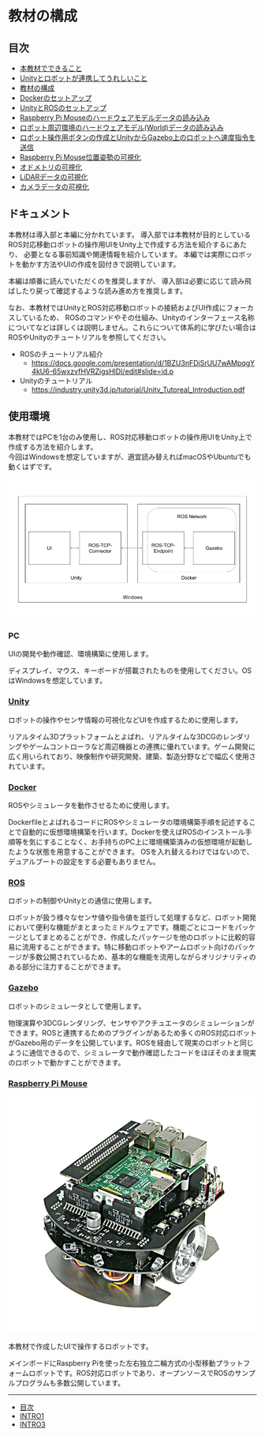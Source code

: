 # 教材の構成

## 目次

* [本教材でできること](./intro0.md)
* [Unityとロボットが連携してうれしいこと](./intro1.md)
* [教材の構成](./intro2.md)
* [Dockerのセットアップ](./intro3.md)
* [UnityとROSのセットアップ](./step0.md)
* [Raspberry Pi Mouseのハードウェアモデルデータの読み込み](./step1.md)
* [ロボット周辺環境のハードウェアモデル(World)データの読み込み](./step2.md)
* [ロボット操作用ボタンの作成とUnityからGazebo上のロボットへ速度指令を送信](./step3.md)
* [Raspberry Pi Mouse位置姿勢の可視化](./step4.md)
* [オドメトリの可視化](./step5.md)
* [LiDARデータの可視化](./step6.md)
* [カメラデータの可視化](./step7.md)

## ドキュメント

本教材は導入部と本編に分かれています。
導入部では本教材が目的としている
ROS対応移動ロボットの操作用UIをUnity上で作成する方法を紹介するにあたり、
必要となる事前知識や関連情報を紹介しています。
本編では実際にロボットを動かす方法やUIの作成を図付きで説明しています。

本編は順番に読んでいただくのを推奨しますが、
導入部は必要に応じて読み飛ばしたり戻って確認するような読み進め方を推奨します。

なお、本教材ではUnityとROS対応移動ロボットの接続およびUI作成にフォーカスしているため、
ROSのコマンドやその仕組み、Unityのインターフェース名称についてなどは詳しくは説明しません。これらについて体系的に学びたい場合はROSやUnityのチュートリアルを参照してください。

* ROSのチュートリアル紹介
    * https://docs.google.com/presentation/d/1BZU3nFDiSrUU7wAMpqgY4kU6-65wxzvfHVRZigsHlDI/edit#slide=id.p
* Unityのチュートリアル
    * https://industry.unity3d.jp/tutorial/Unity_Tutoreal_Introduction.pdf


## 使用環境

本教材ではPCを1台のみ使用し、ROS対応移動ロボットの操作用UIをUnity上で作成する方法を紹介します。  
今回はWindowsを想定していますが、適宜読み替えればmacOSやUbuntuでも動くはずです。

![](./images/intro2-1.png)

### PC

UIの開発や動作確認、環境構築に使用します。

ディスプレイ、マウス、キーボードが搭載されたものを使用してください。OSはWindowsを想定しています。

### [Unity](https://unity.com/ja)

ロボットの操作やセンサ情報の可視化などUIを作成するために使用します。

リアルタイム3Dプラットフォームとよばれ、リアルタイムな3DCGのレンダリングやゲームコントローラなど周辺機器との連携に優れています。ゲーム開発に広く用いられており、映像制作や研究開発、建築、製造分野などで幅広く使用されています。

### [Docker](https://www.docker.com/)

ROSやシミュレータを動作させるために使用します。

DockerfileとよばれるコードにROSやシミュレータの環境構築手順を記述することで自動的に仮想環境構築を行います。Dockerを使えばROSのインストール手順等を気にすることなく、お手持ちのPC上に環境構築済みの仮想環境が起動したような状態を用意することができます。
OSを入れ替えるわけではないので、デュアルブートの設定をする必要もありません。

### [ROS](https://www.ros.org/)

ロボットの制御やUnityとの通信に使用します。

ロボットが扱う様々なセンサ値や指令値を並行して処理するなど、ロボット開発において便利な機能がまとまったミドルウェアです。機能ごとにコードをパッケージとしてまとめることができ、作成したパッケージを他のロボットに比較的容易に流用することができます。特に移動ロボットやアームロボット向けのパッケージが多数公開されているため、基本的な機能を流用しながらオリジナリティのある部分に注力することができます。

### [Gazebo](http://gazebosim.org/)

ロボットのシミュレータとして使用します。

物理演算や3DCGレンダリング、センサやアクチュエータのシミュレーションができます。ROSと連携するためのプラグインがあるため多くのROS対応ロボットがGazebo用のデータを公開しています。ROSを経由して現実のロボットと同じように通信できるので、シミュレータで動作確認したコードをほぼそのまま現実のロボットで動かすことができます。

### [Raspberry Pi Mouse](https://rt-net.jp/products/raspberrypimousev3/)

![](./images/intro2-2.png)

本教材で作成したUIで操作するロボットです。

メインボードにRaspberry Piを使った左右独立二輪方式の小型移動プラットフォームロボットです。ROS対応ロボットであり、オープンソースでROSのサンプルプログラムも多数公開しています。

---

* [目次](./intro2.md)
* [INTRO1](./intro1.md)
* [INTRO3](./intro3.md)
